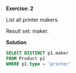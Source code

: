 **Exercise: 2**

List all printer makers. 

Result set: maker.

**Solution**

```sql
SELECT DISTINCT p1.maker
FROM Product p1
WHERE p1.type = 'printer'
```
